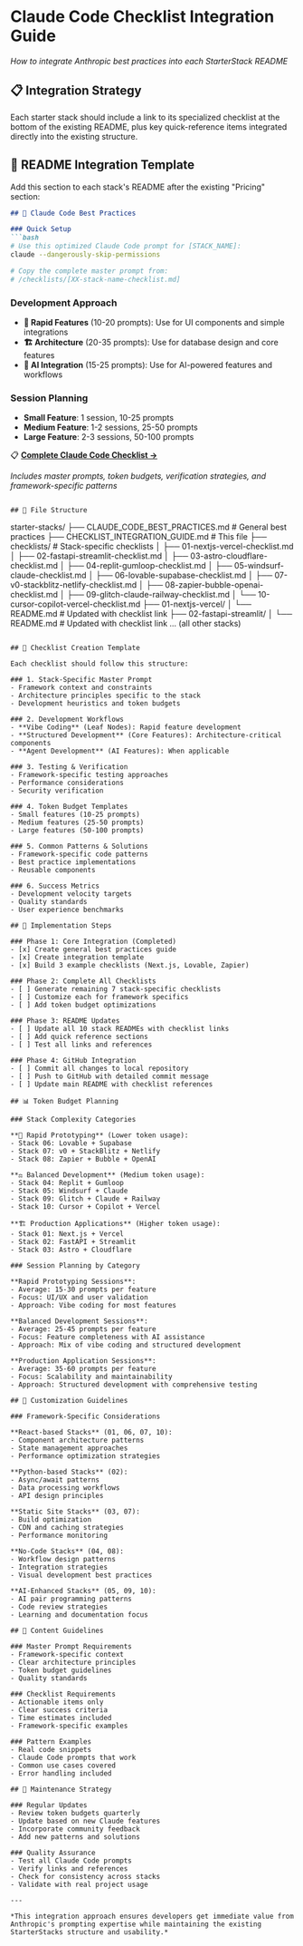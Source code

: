 # Claude Code Checklist Integration Guide

*How to integrate Anthropic best practices into each StarterStack README*

## 📋 Integration Strategy

Each starter stack should include a link to its specialized checklist at the bottom of the existing README, plus key quick-reference items integrated directly into the existing structure.

## 🔗 README Integration Template

Add this section to each stack's README after the existing "Pricing" section:

```markdown
## 🧠 Claude Code Best Practices

### Quick Setup
```bash
# Use this optimized Claude Code prompt for [STACK_NAME]:
claude --dangerously-skip-permissions

# Copy the complete master prompt from: 
# /checklists/[XX-stack-name-checklist.md]
```

### Development Approach
- **🚀 Rapid Features** (10-20 prompts): Use for UI components and simple integrations
- **🏗️ Architecture** (20-35 prompts): Use for database design and core features  
- **🤖 AI Integration** (15-25 prompts): Use for AI-powered features and workflows

### Session Planning
- **Small Feature**: 1 session, 10-25 prompts
- **Medium Feature**: 1-2 sessions, 25-50 prompts
- **Large Feature**: 2-3 sessions, 50-100 prompts

📋 **[Complete Claude Code Checklist →](../checklists/[XX-stack-name-checklist.md])**

*Includes master prompts, token budgets, verification strategies, and framework-specific patterns*
```

## 📁 File Structure

```
starter-stacks/
├── CLAUDE_CODE_BEST_PRACTICES.md        # General best practices
├── CHECKLIST_INTEGRATION_GUIDE.md       # This file
├── checklists/                          # Stack-specific checklists
│   ├── 01-nextjs-vercel-checklist.md
│   ├── 02-fastapi-streamlit-checklist.md
│   ├── 03-astro-cloudflare-checklist.md
│   ├── 04-replit-gumloop-checklist.md
│   ├── 05-windsurf-claude-checklist.md
│   ├── 06-lovable-supabase-checklist.md
│   ├── 07-v0-stackblitz-netlify-checklist.md
│   ├── 08-zapier-bubble-openai-checklist.md
│   ├── 09-glitch-claude-railway-checklist.md
│   └── 10-cursor-copilot-vercel-checklist.md
├── 01-nextjs-vercel/
│   └── README.md                        # Updated with checklist link
├── 02-fastapi-streamlit/
│   └── README.md                        # Updated with checklist link
... (all other stacks)
```

## 🎯 Checklist Creation Template

Each checklist should follow this structure:

### 1. Stack-Specific Master Prompt
- Framework context and constraints
- Architecture principles specific to the stack
- Development heuristics and token budgets

### 2. Development Workflows
- **Vibe Coding** (Leaf Nodes): Rapid feature development
- **Structured Development** (Core Features): Architecture-critical components
- **Agent Development** (AI Features): When applicable

### 3. Testing & Verification
- Framework-specific testing approaches
- Performance considerations
- Security verification

### 4. Token Budget Templates
- Small features (10-25 prompts)
- Medium features (25-50 prompts)
- Large features (50-100 prompts)

### 5. Common Patterns & Solutions
- Framework-specific code patterns
- Best practice implementations
- Reusable components

### 6. Success Metrics
- Development velocity targets
- Quality standards
- User experience benchmarks

## 🚀 Implementation Steps

### Phase 1: Core Integration (Completed)
- [x] Create general best practices guide
- [x] Create integration template
- [x] Build 3 example checklists (Next.js, Lovable, Zapier)

### Phase 2: Complete All Checklists
- [ ] Generate remaining 7 stack-specific checklists
- [ ] Customize each for framework specifics
- [ ] Add token budget optimizations

### Phase 3: README Updates
- [ ] Update all 10 stack READMEs with checklist links
- [ ] Add quick reference sections
- [ ] Test all links and references

### Phase 4: GitHub Integration
- [ ] Commit all changes to local repository
- [ ] Push to GitHub with detailed commit message
- [ ] Update main README with checklist references

## 📊 Token Budget Planning

### Stack Complexity Categories

**🚀 Rapid Prototyping** (Lower token usage):
- Stack 06: Lovable + Supabase
- Stack 07: v0 + StackBlitz + Netlify
- Stack 08: Zapier + Bubble + OpenAI

**⚖️ Balanced Development** (Medium token usage):
- Stack 04: Replit + Gumloop
- Stack 05: Windsurf + Claude
- Stack 09: Glitch + Claude + Railway
- Stack 10: Cursor + Copilot + Vercel

**🏗️ Production Applications** (Higher token usage):
- Stack 01: Next.js + Vercel
- Stack 02: FastAPI + Streamlit
- Stack 03: Astro + Cloudflare

### Session Planning by Category

**Rapid Prototyping Sessions**:
- Average: 15-30 prompts per feature
- Focus: UI/UX and user validation
- Approach: Vibe coding for most features

**Balanced Development Sessions**:
- Average: 25-45 prompts per feature
- Focus: Feature completeness with AI assistance
- Approach: Mix of vibe coding and structured development

**Production Application Sessions**:
- Average: 35-60 prompts per feature
- Focus: Scalability and maintainability
- Approach: Structured development with comprehensive testing

## 🎨 Customization Guidelines

### Framework-Specific Considerations

**React-based Stacks** (01, 06, 07, 10):
- Component architecture patterns
- State management approaches
- Performance optimization strategies

**Python-based Stacks** (02):
- Async/await patterns
- Data processing workflows
- API design principles

**Static Site Stacks** (03, 07):
- Build optimization
- CDN and caching strategies
- Performance monitoring

**No-Code Stacks** (04, 08):
- Workflow design patterns
- Integration strategies
- Visual development best practices

**AI-Enhanced Stacks** (05, 09, 10):
- AI pair programming patterns
- Code review strategies
- Learning and documentation focus

## 📝 Content Guidelines

### Master Prompt Requirements
- Framework-specific context
- Clear architecture principles
- Token budget guidelines
- Quality standards

### Checklist Requirements
- Actionable items only
- Clear success criteria
- Time estimates included
- Framework-specific examples

### Pattern Examples
- Real code snippets
- Claude Code prompts that work
- Common use cases covered
- Error handling included

## 🔄 Maintenance Strategy

### Regular Updates
- Review token budgets quarterly
- Update based on new Claude features
- Incorporate community feedback
- Add new patterns and solutions

### Quality Assurance
- Test all Claude Code prompts
- Verify links and references
- Check for consistency across stacks
- Validate with real project usage

---

*This integration approach ensures developers get immediate value from Anthropic's prompting expertise while maintaining the existing StarterStacks structure and usability.*
